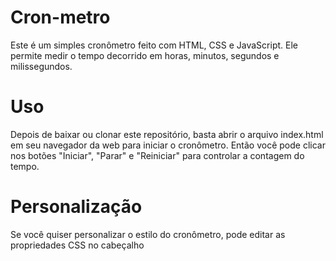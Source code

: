 # Cron-metro
Este é um simples cronômetro feito com HTML, CSS e JavaScript. Ele permite medir o tempo decorrido em horas, minutos, segundos e milissegundos.

# Uso
Depois de baixar ou clonar este repositório, basta abrir o arquivo index.html em seu navegador da web para iniciar o cronômetro. Então você pode clicar nos botões "Iniciar", "Parar" e "Reiniciar" para controlar a contagem do tempo.

# Personalização
Se você quiser personalizar o estilo do cronômetro, pode editar as propriedades CSS no cabeçalho <style> do arquivo index.html. Você pode ajustar a fonte, cor, tamanho e posição dos elementos conforme desejado.
  
# Créditos
Este projeto foi criado por Talita S Almeida. Sinta-se à vontade para usá-lo, modificá-lo e distribuí-lo como quiser.
